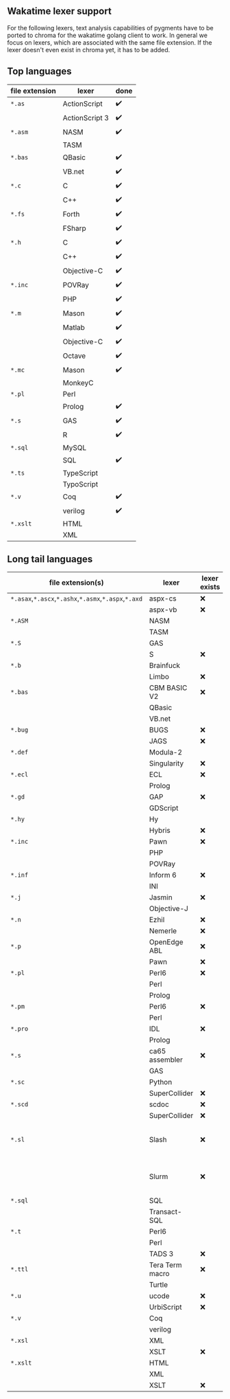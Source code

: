 ## Wakatime lexer support

For the following lexers, text analysis capabilities of pygments have to be ported to chroma for the wakatime golang client to work. In general we focus on lexers, which are associated with the same file extension. If the lexer doesn't even exist in chroma yet, it has to be added.

## Top languages

| file extension | lexer          | done               |
| ---            | ---            | ---                |
| `*.as`         | ActionScript   | :heavy_check_mark: |
|                | ActionScript 3 | :heavy_check_mark: |
| `*.asm`        | NASM           | :heavy_check_mark: |
|                | TASM           |                    |
| `*.bas`        | QBasic         | :heavy_check_mark: |
|                | VB.net         | :heavy_check_mark: |
| `*.c`          | C              | :heavy_check_mark: |
|                | C++            | :heavy_check_mark: |
| `*.fs`         | Forth          | :heavy_check_mark: |
|                | FSharp         | :heavy_check_mark: |
| `*.h`          | C              | :heavy_check_mark: |
|                | C++            | :heavy_check_mark: |
|                | Objective-C    | :heavy_check_mark: |
| `*.inc`        | POVRay         | :heavy_check_mark: |
|                | PHP            | :heavy_check_mark: |
| `*.m`          | Mason          | :heavy_check_mark: |
|                | Matlab         | :heavy_check_mark: |
|                | Objective-C    | :heavy_check_mark: |
|                | Octave         | :heavy_check_mark: |
| `*.mc`         | Mason          | :heavy_check_mark: |
|                | MonkeyC        |                    |
| `*.pl`         | Perl           |                    |
|                | Prolog         | :heavy_check_mark: |
| `*.s`          | GAS            | :heavy_check_mark: |
|                | R              | :heavy_check_mark: |
| `*.sql`        | MySQL          |                    |
|                | SQL            | :heavy_check_mark: |
| `*.ts`         | TypeScript     |                    |
|                | TypoScript     |                    |
| `*.v`          | Coq            | :heavy_check_mark: |
|                | verilog        | :heavy_check_mark: |
| `*.xslt`       | HTML           |                    |
|                | XML            |                    |

## Long tail languages

| file extension(s)                                    | lexer            | lexer exists | note                                | done               |
| ---                                                  | ---              | ---          | ---                                 | ---                |
| `*.asax`,`*.ascx`,`*.ashx`,`*.asmx`,`*.aspx`,`*.axd` | aspx-cs          | :x:          |                                     |                    |
|                                                      | aspx-vb          | :x:          |                                     |                    |
| `*.ASM`                                              | NASM             |              |                                     |                    |
|                                                      | TASM             |              |                                     |                    |
| `*.S`                                                | GAS              |              |                                     |                    |
|                                                      | S                | :x:          |                                     |                    |
| `*.b`                                                | Brainfuck        |              |                                     |                    |
|                                                      | Limbo            | :x:          |                                     |                    |
| `*.bas`                                              | CBM BASIC V2     | :x:          |                                     |                    |
|                                                      | QBasic           |              |                                     |                    |
|                                                      | VB.net           |              |                                     |                    |
| `*.bug`                                              | BUGS             | :x:          |                                     |                    |
|                                                      | JAGS             | :x:          |                                     |                    |
| `*.def`                                              | Modula-2         |              |                                     |                    |
|                                                      | Singularity      | :x:          |                                     |                    |
| `*.ecl`                                              | ECL              | :x:          |                                     |                    |
|                                                      | Prolog           |              |                                     |                    |
| `*.gd`                                               | GAP              | :x:          |                                     |                    |
|                                                      | GDScript         |              |                                     |                    |
| `*.hy`                                               | Hy               |              |                                     |                    |
|                                                      | Hybris           | :x:          |                                     |                    |
| `*.inc`                                              | Pawn             | :x:          |                                     |                    |
|                                                      | PHP              |              |                                     |                    |
|                                                      | POVRay           |              |                                     |                    |
| `*.inf`                                              | Inform 6         | :x:          |                                     |                    |
|                                                      | INI              |              |                                     |                    |
| `*.j`                                                | Jasmin           | :x:          |                                     |                    |
|                                                      | Objective-J      |              |                                     |                    |
| `*.n`                                                | Ezhil            | :x:          |                                     |                    |
|                                                      | Nemerle          | :x:          |                                     |                    |
| `*.p`                                                | OpenEdge ABL     | :x:          |                                     |                    |
|                                                      | Pawn             | :x:          |                                     |                    |
| `*.pl`                                               | Perl6            | :x:          |                                     |                    |
|                                                      | Perl             |              |                                     |                    |
|                                                      | Prolog           |              |                                     |                    |
| `*.pm`                                               | Perl6            | :x:          |                                     |                    |
|                                                      | Perl             |              |                                     |                    |
| `*.pro`                                              | IDL              | :x:          |                                     |                    |
|                                                      | Prolog           |              |                                     |                    |
| `*.s`                                                | ca65 assembler   | :x:          |                                     |                    |
|                                                      | GAS              |              |                                     |                    |
| `*.sc`                                               | Python           |              |                                     |                    |
|                                                      | SuperCollider    | :x:          |                                     |                    |
| `*.scd`                                              | scdoc            | :x:          |                                     |                    |
|                                                      | SuperCollider    | :x:          |                                     |                    |
| `*.sl`                                               | Slash            | :x:          | No text analysis exists in pygments |                    |
|                                                      | Slurm            | :x:          | No text analysis exists in pygments |                    |
| `*.sql`                                              | SQL              |              |                                     |                    |
|                                                      | Transact-SQL     |              |                                     |                    |
| `*.t`                                                | Perl6            |              |                                     |                    |
|                                                      | Perl             |              |                                     |                    |
|                                                      | TADS 3           | :x:          |                                     |                    |
| `*.ttl`                                              | Tera Term macro  | :x:          |                                     |                    |
|                                                      | Turtle           |              |                                     |                    |
| `*.u`                                                | ucode            | :x:          |                                     |                    |
|                                                      | UrbiScript       | :x:          |                                     |                    |
| `*.v`                                                | Coq              |              |                                     |                    |
|                                                      | verilog          |              |                                     |                    |
| `*.xsl`                                              | XML              |              |                                     |                    |
|                                                      | XSLT             | :x:          |                                     |                    |
| `*.xslt`                                             | HTML             |              |                                     |                    |
|                                                      | XML              |              |                                     |                    |
|                                                      | XSLT             | :x:          |                                     |                    |

